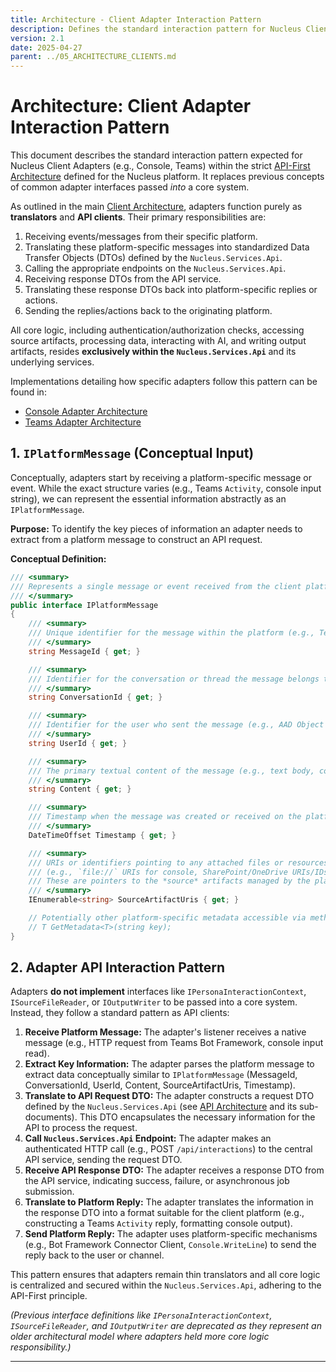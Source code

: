 ```yaml
---
title: Architecture - Client Adapter Interaction Pattern
description: Defines the standard interaction pattern for Nucleus Client Adapters (e.g., Console, Teams) within the API-First architecture.
version: 2.1
date: 2025-04-27
parent: ../05_ARCHITECTURE_CLIENTS.md
---
```


# Architecture: Client Adapter Interaction Pattern

This document describes the standard interaction pattern expected for Nucleus Client Adapters (e.g., Console, Teams) within the strict [API-First Architecture](../00_ARCHITECTURE_OVERVIEW.md#1-core-principles) defined for the Nucleus platform. It replaces previous concepts of common adapter interfaces passed *into* a core system.

As outlined in the main [Client Architecture](../05_ARCHITECTURE_CLIENTS.md), adapters function purely as **translators** and **API clients**. Their primary responsibilities are:
1.  Receiving events/messages from their specific platform.
2.  Translating these platform-specific messages into standardized Data Transfer Objects (DTOs) defined by the `Nucleus.Services.Api`.
3.  Calling the appropriate endpoints on the `Nucleus.Services.Api`.
4.  Receiving response DTOs from the API service.
5.  Translating these response DTOs back into platform-specific replies or actions.
6.  Sending the replies/actions back to the originating platform.

All core logic, including authentication/authorization checks, accessing source artifacts, processing data, interacting with AI, and writing output artifacts, resides **exclusively within the `Nucleus.Services.Api`** and its underlying services.

Implementations detailing how specific adapters follow this pattern can be found in:
*   [Console Adapter Architecture](./Console/ARCHITECTURE_ADAPTERS_CONSOLE.md)
*   [Teams Adapter Architecture](./Teams/ARCHITECTURE_ADAPTERS_TEAMS.md)

## 1. `IPlatformMessage` (Conceptual Input)

Conceptually, adapters start by receiving a platform-specific message or event. While the exact structure varies (e.g., Teams `Activity`, console input string), we can represent the essential information abstractly as an `IPlatformMessage`.

**Purpose:** To identify the key pieces of information an adapter needs to extract from a platform message to construct an API request.

**Conceptual Definition:**

```csharp
/// <summary>
/// Represents a single message or event received from the client platform.
/// </summary>
public interface IPlatformMessage
{
    /// <summary>
    /// Unique identifier for the message within the platform (e.g., Teams message ID, a generated UUID for console input).
    /// </summary>
    string MessageId { get; }

    /// <summary>
    /// Identifier for the conversation or thread the message belongs to (e.g., Teams channel ID, chat ID, "console_session").
    /// </summary>
    string ConversationId { get; }

    /// <summary>
    /// Identifier for the user who sent the message (e.g., AAD Object ID, local username).
    /// </summary>
    string UserId { get; }

    /// <summary>
    /// The primary textual content of the message (e.g., text body, command line arguments).
    /// </summary>
    string Content { get; }

    /// <summary>
    /// Timestamp when the message was created or received on the platform.
    /// </summary>
    DateTimeOffset Timestamp { get; }

    /// <summary>
    /// URIs or identifiers pointing to any attached files or resources relevant to this message
    /// (e.g., `file://` URIs for console, SharePoint/OneDrive URIs/IDs for Teams).
    /// These are pointers to the *source* artifacts managed by the platform.
    /// </summary>
    IEnumerable<string> SourceArtifactUris { get; }

    // Potentially other platform-specific metadata accessible via methods or properties.
    // T GetMetadata<T>(string key);
}
```

## 2. Adapter API Interaction Pattern

Adapters **do not implement** interfaces like `IPersonaInteractionContext`, `ISourceFileReader`, or `IOutputWriter` to be passed into a core system. Instead, they follow a standard pattern as API clients:

1.  **Receive Platform Message:** The adapter's listener receives a native message (e.g., HTTP request from Teams Bot Framework, console input read).
2.  **Extract Key Information:** The adapter parses the platform message to extract data conceptually similar to `IPlatformMessage` (MessageId, ConversationId, UserId, Content, SourceArtifactUris, Timestamp).
3.  **Translate to API Request DTO:** The adapter constructs a request DTO defined by the `Nucleus.Services.Api` (see [API Architecture](../10_ARCHITECTURE_API.md) and its sub-documents). This DTO encapsulates the necessary information for the API to process the request.
4.  **Call `Nucleus.Services.Api` Endpoint:** The adapter makes an authenticated HTTP call (e.g., POST `/api/interactions`) to the central API service, sending the request DTO.
5.  **Receive API Response DTO:** The adapter receives a response DTO from the API service, indicating success, failure, or asynchronous job submission.
6.  **Translate to Platform Reply:** The adapter translates the information in the response DTO into a format suitable for the client platform (e.g., constructing a Teams `Activity` reply, formatting console output).
7.  **Send Platform Reply:** The adapter uses platform-specific mechanisms (e.g., Bot Framework Connector Client, `Console.WriteLine`) to send the reply back to the user or channel.

This pattern ensures that adapters remain thin translators and all core logic is centralized and secured within the `Nucleus.Services.Api`, adhering to the API-First principle.

*(Previous interface definitions like `IPersonaInteractionContext`, `ISourceFileReader`, and `IOutputWriter` are deprecated as they represent an older architectural model where adapters held more core logic responsibility.)*

---
